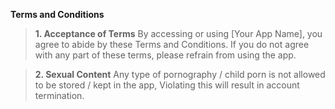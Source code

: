 **Terms and Conditions**

> **1. Acceptance of Terms**
> By accessing or using [Your App Name], you agree to abide by these Terms and Conditions. If you do not agree with any part of these terms, please refrain from using the app.

> **2. Sexual Content**
> Any type of pornography / child porn is not allowed to be stored / kept in the app, Violating this will result in account termination.